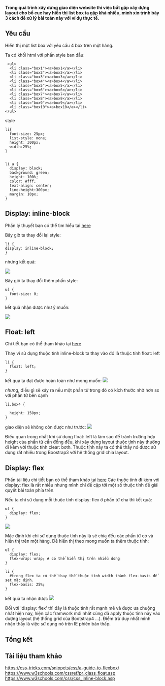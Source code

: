 **Trong quá trình xây dựng giao diện website thì việc bắt gặp xây dựng layout cho bố cục hay hiển thị list box ta gặp khá nhiều, mình xin trình bày 3 cách để xử lý bài toán này với ví dụ thực tế.**
## Yêu cầu
 Hiển thị một list box với yêu cầu 4 box trên một hàng.

  Ta có khối html với phần style ban đầu:
```
 <ul>
  <li class="box1"><a>box1</a></li>
  <li class="box2"><a>box2</a></li>
  <li class="box3"><a>box3</a></li>
  <li class="box4"><a>box4</a></li>
  <li class="box5"><a>box5</a></li>
  <li class="box6"><a>box6</a></li>
  <li class="box7"><a>box7</a></li>
  <li class="box8"><a>box8</a></li>
  <li class="box9"><a>box9</a></li>
  <li class="box10"><a>box10</a></li>
</ul>
```
style
```
li{
  font-size: 25px;
  list-style: none;
  height: 300px;
  width:25%;
}


li a {
  display: block;
  background: green;
  height: 100%;
  color: #fff;
  text-align: center;
  line-height:300px;
  margin: 10px;
}
```

## Display: inline-block

Phần lý thuyết bạn có thể tìm hiểu tại [here](https://www.w3schools.com/css/css_inline-block.asp)

Bây giờ ta thay đổi lại style:
```
li {
display: inline-block;
}
```
nhưng kết quả:

![](https://images.viblo.asia/ac215029-365f-4605-876c-cd853be673ef.png)

Bây giờ ta thay đổi  thêm phần style:
```
ul {
  font-size: 0;
}
```
kết quả nhận được như ý muốn:

![](https://images.viblo.asia/07a15f69-7f81-467d-a487-accf0905fae3.png)

## Float: left
Chi tiết bạn có thể tham khảo tại [here](https://www.w3schools.com/cssref/pr_class_float.asp)

Thay vì sử dụng thuộc tính inline-block ta thay vào đó là thuộc tính float: left
```
li {
  float: left;
}
```
kết quả ta đạt được hoàn toàn như mong muốn:
![](https://images.viblo.asia/07a15f69-7f81-467d-a487-accf0905fae3.png)

*nhưn*g, điều gì sẽ xảy ra nếu một phần tử trong đó có kích thước nhở hơn so với phần tử bên cạnh

```
li.box4 {

  height: 150px;
}
```
giao diện sẽ không còn được như trước:
![](https://images.viblo.asia/47acac20-e3c6-470e-a879-09af5aa9bebd.png)

Điều quan trong nhất khi sử dụng float: left là làm sao để tránh trường hợp height của phần tử cần đồng đều, khi xây dựng layout thuộc tính này thường đi kèm với thuộc tính clear: both.
Thuộc tính này ta có thể thấy nó được sử dụng rất nhiều trong Boostrap3 với hệ thống grid chia layout.

## Display: flex

Phần tài liệu chi tiết bạn có thể tham khảo tại [here](https://css-tricks.com/snippets/css/a-guide-to-flexbox/)
Các thuộc tính đi kèm với display: flex là rất nhiều nhưng mình chỉ đề cập tới một số thuộc tính để giải quyết bài toán phía trên.

Nếu ta chỉ sử dụng mỗi thuộc tính display: flex ở phần tử cha thì kết quả:
```
ul {
  display: flex;
}
```
![](https://images.viblo.asia/81c2e333-94c3-4e3a-aadb-4cf65aa7652b.png)

Mặc định khi chỉ sử dụng thuộc tính này là sẽ chia đều các phần tử có và hiển thị trên một hàng.
Để hiển thị theo mong muốn ta thêm thuộc tính:
```
ul {
  display: flex;
  flex-wrap: wrap; # có thể hiển thị trên nhiều dòng
}

li {
  #trong flex ta có thể thay thế thuộc tính width thành flex-basis để set mặc định.
  flex-basis: 25%;
}
```
kết quả ta nhận được
![](https://images.viblo.asia/07a15f69-7f81-467d-a487-accf0905fae3.png)

Đối với 'display: flex' thì đây là thuộc tính rất mạnh mẽ và được ưa chuộng nhất hiện nay, hiện các framwork mới nhất cũng đã apply thuộc tính này vào dượng layout (hệ thống grid của Bootstrap4 ...). Điểm trừ duy nhất mình nhận thấy là việc sử dụng nó trên IE phiên bản thấp.

## Tổng kết
## Tài liệu tham khảo
https://css-tricks.com/snippets/css/a-guide-to-flexbox/
https://www.w3schools.com/cssref/pr_class_float.asp
https://www.w3schools.com/css/css_inline-block.asp